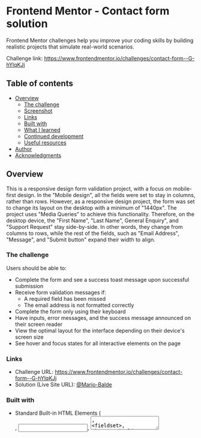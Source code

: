 # Frontend Mentor - Contact form solution

Frontend Mentor challenges help you improve your coding skills by building realistic projects that simulate real-world scenarios.

Challenge link: https://www.frontendmentor.io/challenges/contact-form--G-hYlqKJj 

## Table of contents

- [Overview](#overview)
  - [The challenge](#the-challenge)
  - [Screenshot](#screenshot-Solution)
  - [Links](#links)
  - [Built with](#built-with)
  - [What I learned](#what-i-learned)
  - [Continued development](#continued-development)
  - [Useful resources](#useful-resources)
- [Author](#author)
- [Acknowledgments](#acknowledgments)


## Overview
This is a responsive design form validation project, with a focus on mobile-first design. In the "Mobile design", all the fields were set to stay in columns, rather than rows. However, as a responsive design project, the form was set to change its layout on the desktop with a minimum of "1440px". The project uses "Media Queries" to achieve this functionality. 
Therefore, on the desktop device, the "First Name", "Last Name", General Enquiry", and "Support Request" stay side-by-side. In other words, they change from columns to rows, while the rest of the fields, such as "Email Address", "Message", and "Submit button" expand their width to align.

### The challenge

Users should be able to:

- Complete the form and see a success toast message upon successful submission
- Receive form validation messages if:
  - A required field has been missed
  - The email address is not formatted correctly
- Complete the form only using their keyboard
- Have inputs, error messages, and the success message announced on their screen reader
- View the optimal layout for the interface depending on their device's screen size
- See hover and focus states for all interactive elements on the page

### Links

- Challenge URL: https://www.frontendmentor.io/challenges/contact-form--G-hYlqKJj 
- Solution (Live Site URL): [@Mario-Balde](https://contact-form-xi-sooty.vercel.app/)

### Built with

- Standard Built-in HTML Elements (<form>, <input>, <textarea>, <fieldset>, <button>,)
- CSS 
- Flexbox
- Mobile-first workflow
- [React](https://reactjs.org/) - JS library



### What I learned

Throughout this form validation project, I had the opportunity to apply my React theoretical knowledge into practice, such as State Management (useState, formData, errors), Event Handling (onChange, onSubmit,), Conditional Rendering (Render error messages, and success modal dynamically based on the state). In the meantime, I learned how to implement the "Modal Open" React State with CSS for centring and styling the "Modal".

Code snippets:

```React.js
const [successMessage, setSuccessMessage] = useState('');
    const [modalOpen, setModalOpen] = useState(false);
    console.log("I'm proud of this")

```
```JS
const handleChange = (e) => {
   console.log("I'm proud of this");
    };
```
```JS
const handleSubmit = (e) => {
  console.log("I'm proud of this");
  };
```

```css
.proud-of-this-css {
  .modal button 
    padding: 10px 20px;
    font-size: 1em;
    color: white;
    background-color: hsl(169, 82%, 27%);
    border: none;
    border-radius: 5px;
    cursor: pointer;
}
```

```css
.proud-of-this-css {
.error 
    color: red;
    font-size: 0.9em;
    margin-top: 5px;
}
```

```css
.proud-of-this-css {

@media (min-width: 1440px)

}
```

### Continued development

Areas of focus/improvements:
REACT: 
------"State Managemnet": useState, formData, erros, etc.
------"Event Handling": like "onChange" and "onSubmit" to handle user inputs and form submissions.
------"Conditional Rendering": Rendering error messages and the success modal dynamically based on the state. 

CCS: Flexbox, Media Query.


### Useful resources

[React](https://reactjs.org/) - JS library: This helped me to understand React features (State Management, Event Handling, Conditional Rendering, etc). 

[MDN](https://developer.mozilla.org/en-US/docs/Learn/CSS/CSS_layout/Flexbox) - To learn "Flexbox". This website improved my understanding of "Flexbox", such as flex-direction.

[MDN](https://developer.mozilla.org/en-US/docs/Web/CSS/@media#media_types) - Through this link, I learned "Media Query" quickly. In the meantime, it helped me to implement responsive design faster. 

## Author

- Frontend Mentor - [@Mario-Balde](https://www.frontendmentor.io/profile/Mario-Balde)
- Linkdin - [@Mario-Balde](https://www.linkedin.com/in/mario-balde-44b994b5)

## Acknowledgments

I'd like to thank "Frontend Mentor" for providing this amazing challenge to test and beef up my skills. 
Though the design folder provided with the images, I was able to understand the project requirements and then built the form to look as closely as possible to the design. 

